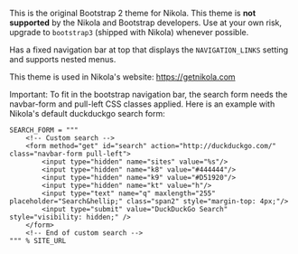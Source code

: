 This is the original Bootstrap 2 theme for Nikola.  This theme is **not
supported** by the Nikola and Bootstrap developers.  Use at your own risk,
upgrade to ``bootstrap3`` (shipped with Nikola) whenever possible.

Has a fixed navigation bar at top that displays the `NAVIGATION_LINKS`
setting and supports nested menus.

This theme is used in Nikola's website: https://getnikola.com

Important: To fit in the bootstrap navigation bar, the search form needs the
navbar-form and pull-left CSS classes applied. Here is an example with Nikola's
default duckduckgo search form:

    SEARCH_FORM = """
        <!-- Custom search -->
        <form method="get" id="search" action="http://duckduckgo.com/" class="navbar-form pull-left">
            <input type="hidden" name="sites" value="%s"/>
            <input type="hidden" name="k8" value="#444444"/>
            <input type="hidden" name="k9" value="#D51920"/>
            <input type="hidden" name="kt" value="h"/>
            <input type="text" name="q" maxlength="255" placeholder="Search&hellip;" class="span2" style="margin-top: 4px;"/>
            <input type="submit" value="DuckDuckGo Search" style="visibility: hidden;" />
        </form>
        <!-- End of custom search -->
    """ % SITE_URL
